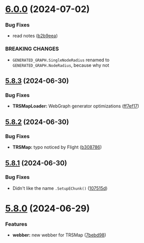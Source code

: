 # [6.0.0](https://github.com/Torwent/SRL-T/compare/v5.8.3...v6.0.0) (2024-07-02)


### Bug Fixes

* read notes ([b2b9eea](https://github.com/Torwent/SRL-T/commit/b2b9eea40cbf2fb2a5dac998565e9321d37ffc90))


### BREAKING CHANGES

* `GENERATED_GRAPH.SingleNodeRadius` renamed to `GENERATED_GRAPH.NodeRadius`, because why not



## [5.8.3](https://github.com/Torwent/SRL-T/compare/v5.8.2...v5.8.3) (2024-06-30)


### Bug Fixes

* **TRSMapLoader:** WebGraph generator optimizations ([ff7ef17](https://github.com/Torwent/SRL-T/commit/ff7ef17738b78f501fa345ca6bb715e56a47a153))



## [5.8.2](https://github.com/Torwent/SRL-T/compare/v5.8.1...v5.8.2) (2024-06-30)


### Bug Fixes

* **TRSMap:** typo noticed by Flight ([b308786](https://github.com/Torwent/SRL-T/commit/b3087865ca9d9aae83ed2b4066b4b15c8e62bf7a))



## [5.8.1](https://github.com/Torwent/SRL-T/compare/v5.8.0...v5.8.1) (2024-06-30)


### Bug Fixes

* Didn't like the name `.SetupEChunk()` ([107515d](https://github.com/Torwent/SRL-T/commit/107515d042873006a0e52e9b858f6c39b9e3ed65))



# [5.8.0](https://github.com/Torwent/SRL-T/compare/v5.7.1...v5.8.0) (2024-06-29)


### Features

* **webber:** new webber for TRSMap ([7bebd98](https://github.com/Torwent/SRL-T/commit/7bebd9865fa2c1c25076bbbffa26bec8f02db1ec))



